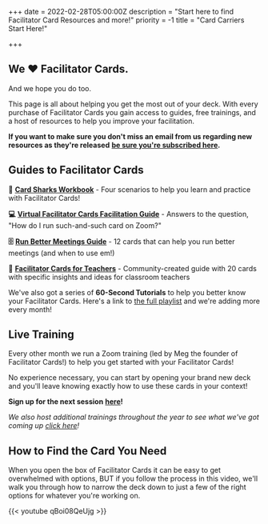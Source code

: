 +++
date = 2022-02-28T05:00:00Z
description = "Start here to find Facilitator Card Resources and more!"
priority = -1
title = "Card Carriers Start Here!"

+++
## We ❤️ Facilitator Cards.

And we hope you do too.

This page is all about helping you get the most out of your deck. With every purchase of Facilitator Cards you gain access to guides, free trainings, and a host of resources to help you improve your facilitation.

**If you want to make sure you don't miss an email from us regarding new resources as they're released** [**be sure you're subscribed here**](https://facilitatorcards.ck.page/ed00a41f6c)**.**

## Guides to Facilitator Cards

**🦈** [**Card Sharks Workbook**](https://bit.ly/47Bh2dT) - Four scenarios to help you learn and practice with Facilitator Cards!

**💻** [**Virtual Facilitator Cards Facilitation Guide**](https://virtual.facilitator.cards/) - Answers to the question, "How do I run such-and-such card on Zoom?"

**🗄** [**Run Better Meetings Guide**](https://www.facilitator.cards/img/blog/run-better-meetings-guide.pdf) - 12 cards that can help you run better meetings (and when to use em!)

**🍎** [**Facilitator Cards for Teachers**](https://www.facilitator.cards/img/blog/facilitator-cards-edu.pdf) - Community-created guide with 20 cards with specific insights and ideas for classroom teachers

We've also got a series of **60-Second Tutorials** to help you better know your Facilitator Cards. Here's a link to [the full playlist](https://www.youtube.com/watch?v=d5Mu3wxybpA&list=PLFZCEEu1Jfj2e3mMMOuDSkDZY-5zcqmbm) and we're adding more every month!

## Live Training

Every other month we run a Zoom training (led by Meg the founder of Facilitator Cards!) to help you get started with your Facilitator Cards!

No experience necessary, you can start by opening your brand new deck and you'll leave knowing exactly how to use these cards in your context! 

**Sign up for the next session** [**here**](https://lu.ma/cardsharks)**!**

_We also host additional trainings throughout the year to see what we've got coming up_ [_click here_](https://lu.ma/facilitatorcards)_!_

## How to Find the Card You Need

When you open the box of Facilitator Cards it can be easy to get overwhelmed with options, BUT if you follow the process in this video, we'll walk you through how to narrow the deck down to just a few of the right options for whatever you're working on.

{{<  youtube qBoi08QeUjg >}}
